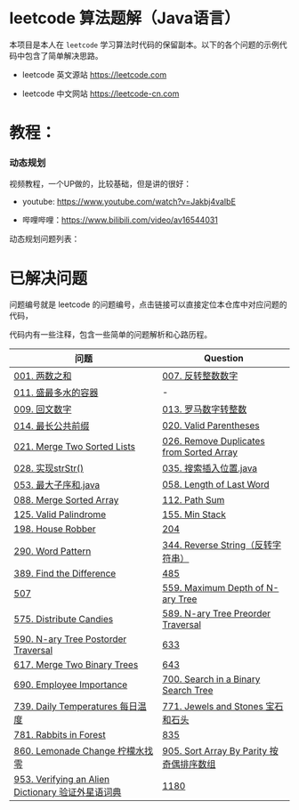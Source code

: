 # leetcode 算法题解（Java语言）

本项目是本人在 `leetcode` 学习算法时代码的保留副本。以下的各个问题的示例代码中包含了简单解决思路。

- leetcode 英文源站 https://leetcode.com

- leetcode 中文网站 https://leetcode-cn.com

# 教程：

### 动态规划

视频教程，一个UP做的，比较基础，但是讲的很好：

- youtube: https://www.youtube.com/watch?v=Jakbj4vaIbE

- 哔哩哔哩：https://www.bilibili.com/video/av16544031

动态规划问题列表：

<!-- 
    此处使用了 github 支持的锚点写法。
    教程地址：https://my.oschina.net/antsky/blog/1475173?utm_medium=referral
    
    如果要在  github 中使用锚点，使用下面这种写法就可以了
    - [198](#198-house-robber)
 -->


# 已解决问题

问题编号就是 leetcode 的问题编号，点击链接可以直接定位本仓库中对应问题的代码，

代码内有一些注释，包含一些简单的问题解析和心路历程。

问题 | Question
--- | ---
[001. 两数之和](./src/main/java/me/liluyang/leetcode/problem001/Solution.java) | [007. 反转整数数字](./src/main/java/me/liluyang/leetcode/problem007/Solution.java)
[011. 盛最多水的容器](./src/main/java/me/liluyang/leetcode/Solution11.java) | -
[009. 回文数字](./src/main/java/me/liluyang/leetcode/problem009/Solution.java) | [013. 罗马数字转整数](./src/main/java/me/liluyang/leetcode/problem013/Solution.java)
[014. 最长公共前缀](./src/main/java/me/liluyang/leetcode/problem014/Solution.java) | [020. Valid Parentheses](./src/main/java/me/liluyang/leetcode/problem020/Solution.java)
[021. Merge Two Sorted Lists](./src/main/java/me/liluyang/leetcode/problem021/Solution.java) | [026. Remove Duplicates from Sorted Array](./src/main/java/me/liluyang/leetcode/problem026/Solution.java)
[028. 实现strStr()](src/main/java/me/liluyang/leetcode/Solution28.java) | [035. 搜索插入位置.java](src/main/java/me/liluyang/leetcode/Solution35.java)
[053. 最大子序和.java](src/main/java/me/liluyang/leetcode/Solution53.java) | [058. Length of Last Word](./src/main/java/me/liluyang/leetcode/problem058/Solution.java)
[088. Merge Sorted Array](./src/main/java/me/liluyang/leetcode/problem088/Solution.java) | [112. Path Sum](./src/main/java/me/liluyang/leetcode/problem112/Solution.java)
[125. Valid Palindrome](./src/main/java/me/liluyang/leetcode/problem125/Solution.java) | [155. Min Stack](./src/main/java/me/liluyang/leetcode/problem155/MinStack.java)
[198. House Robber](./src/main/java/me/liluyang/leetcode/problem198/Solution.java) | [204](./src/main/java/me/liluyang/leetcode/Solution204.java)
[290. Word Pattern](./src/main/java/me/liluyang/leetcode/problem290/Solution.java) | [344. Reverse String（反转字符串）](./src/main/java/me/liluyang/leetcode/problem344/Solution.java)
[389. Find the Difference](./src/main/java/me/liluyang/leetcode/problem389/Solution.java) | [485](./src/main/java/me/liluyang/leetcode/Solution485.java)
[507](./src/main/java/me/liluyang/leetcode/Solution507.java) | [559. Maximum Depth of N-ary Tree](./src/main/java/me/liluyang/leetcode/problem559/Solution.java)
[575. Distribute Candies](./src/main/java/me/liluyang/leetcode/problem575/Solution.java) | [589. N-ary Tree Preorder Traversal](./src/main/java/me/liluyang/leetcode/problem589/Solution.java)
[590. N-ary Tree Postorder Traversal](./src/main/java/me/liluyang/leetcode/problem590/Solution.java) | [633](./src/main/java/me/liluyang/leetcode/Solution633.java)
[617. Merge Two Binary Trees](./src/main/java/me/liluyang/leetcode/problem617/Solution.java) | [643](./src/main/java/me/liluyang/leetcode/Solution643.java) 
[690. Employee Importance](./src/main/java/me/liluyang/leetcode/problem690/Solution.java) | [700. Search in a Binary Search Tree](./src/main/java/me/liluyang/leetcode/problem700/Solution.java)
[739. Daily Temperatures 每日温度](./src/main/java/me/liluyang/leetcode/problem739/Solution.java) | [771. Jewels and Stones 宝石和石头](./src/main/java/me/liluyang/leetcode/problem771/Solution.java)
[781. Rabbits in Forest](./src/main/java/me/liluyang/leetcode/problem781/Solution.java) | [835](./src/main/java/me/liluyang/leetcode/Solution835.java)
[860. Lemonade Change 柠檬水找零](./src/main/java/me/liluyang/leetcode/problem860/Solution.java)| [905. Sort Array By Parity 按奇偶排序数组](./src/main/java/me/liluyang/leetcode/problem905/Solution.java)
[953. Verifying an Alien Dictionary 验证外星语词典](./src/main/java/me/liluyang/leetcode/problem953/Solution.java) | [1180](./src/main/java/me/liluyang/leetcode/Solution1180.java)


